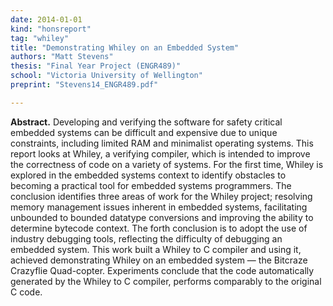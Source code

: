 ```yaml
---
date: 2014-01-01
kind: "honsreport"
tag: "whiley"
title: "Demonstrating Whiley on an Embedded System"
authors: "Matt Stevens"
thesis: "Final Year Project (ENGR489)"
school: "Victoria University of Wellington"
preprint: "Stevens14_ENGR489.pdf"

---
```


**Abstract.** Developing and verifying the software for safety critical embedded systems can be difficult and expensive due to unique constraints, including limited RAM and minimalist operating systems. This report looks at Whiley, a verifying compiler, which is intended to improve the correctness of code on a variety of systems. For the first time, Whiley is explored in the embedded systems context to identify obstacles to becoming a practical tool for embedded systems programmers. The conclusion identifies three areas of work for the Whiley project; resolving memory management issues inherent in embedded systems, facilitating unbounded to bounded datatype conversions and improving the ability to determine bytecode context. The forth conclusion is to adopt the use of industry debugging tools, reflecting the difficulty of debugging an embedded system.  This work built a Whiley to C compiler and using it, achieved demonstrating Whiley on an embedded system — the Bitcraze Crazyflie Quad-copter. Experiments conclude that the code automatically generated by the Whiley to C compiler, performs comparably to the original C code.



